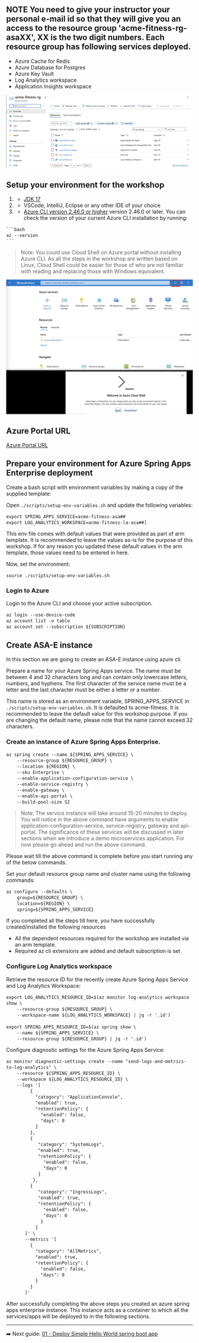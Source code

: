 **NOTE** 
You need to give your instructor your personal e-mail id so that they will give you an access to the resource group 'acme-fitness-rg-asaXX', XX is the two digit numbers. Each resource group has following services deployed.
 - 
 - Azure Cache for Redis
 - Azure Database for Postgres
 - Azure Key Vault
 - Log Analytics workspace
 - Application Insights workspace

![Resource Group](images/arm-resourcegroup.png)

## Setup your environment for the workshop

   1. * [JDK 17](https://docs.microsoft.com/java/openjdk/download?WT.mc_id=azurespringcloud-github-judubois#openjdk-17)
   2. * VSCode, IntelliJ, Eclipse or any other IDE of your choice
   3. * [Azure CLI version 2.46.0 or higher](https://docs.microsoft.com/cli/azure/install-azure-cli?view=azure-cli-latest) version 2.46.0 or later. You can check the version of your current Azure CLI installation by running:

    ```bash
    az --version
    ```

> Note: You could use Cloud Shell on Azure portal without installing Azure CLI. As all the steps in the workshop are written based on Linux, Cloud Shell could be easier for those of who are not familiar with reading and replacing those with Windows equivalent.

![Cloud Shell](images/CloudShell.jpg)
 
## Azure Portal URL 

[Azure Portal URL](https://portal.azure.com/178a8599-6632-4140-964d-4c3de509a859)

## Prepare your environment for Azure Spring Apps Enterprise deployment

Create a bash script with environment variables by making a copy of the supplied template:

Open `./scripts/setup-env-variables.sh` and update the following variables:

```shell
export SPRING_APPS_SERVICE=acme-fitness-asa##
export LOG_ANALYTICS_WORKSPACE=acme-fitness-la-asa##]
```

This env file comes with default values that were provided as part of arm template. It is recommended to leave the values as-is for the purpose of this workshop. If for any reason you updated these default values in the arm template, those values need to be entered in here.

Now, set the environment:

```shell
source ./scripts/setup-env-variables.sh
``` 

### Login to Azure

Login to the Azure CLI and choose your active subscription. 

```shell
az login --use-device-code
az account list -o table
az account set --subscription ${SUBSCRIPTION}
```
## Create ASA-E instance

In this section we are going to create an ASA-E instance using azure cli.

Prepare a name for your Azure Spring Apps service.  The name must be between 4 and 32 characters long and can contain only lowercase letters, numbers, and hyphens.  The first character of the service name must be a letter and the last character must be either a letter or a number. 

This name is stored as an environment variable, SPRING_APPS_SERVICE in ```./scripts/setup-env-variables.sh```. It is defaulted to acme-fitness. It is recommended to leave the default value for this workshop purpose. If you are changing the default name, please note that the name cannot exceed 32 characters.

### Create an instance of Azure Spring Apps Enterprise.

```shell
az spring create --name ${SPRING_APPS_SERVICE} \
    --resource-group ${RESOURCE_GROUP} \
    --location ${REGION} \
    --sku Enterprise \
    --enable-application-configuration-service \
    --enable-service-registry \
    --enable-gateway \
    --enable-api-portal \
    --build-pool-size S2 
```
> Note: The service instance will take around 15-20 minutes to deploy. You will notice in the above command have arguments to enable application-configuration-service, service-registry, gateway and api-portal. The significance of these services will be discussed in later sections when we introduce a demo microservices application. For now please go ahead and run the above command.

Please wait till the above command is complete before you start running any of the below commands.

Set your default resource group name and cluster name using the following commands:

```shell
az configure --defaults \
    group=${RESOURCE_GROUP} \
    location=${REGION} \
    spring=${SPRING_APPS_SERVICE}
```

If you completed all the steps till here, you have successfully created/installed the following resources
* All the dependent resources required for the workshop are installed via an arm template.
* Required az cli extensions are added and default subscription is set

### Configure Log Analytics workspace

Retrieve the resource ID for the recently create Azure Spring Apps Service and Log Analytics Workspace:

```shell
export LOG_ANALYTICS_RESOURCE_ID=$(az monitor log-analytics workspace show \
    --resource-group ${RESOURCE_GROUP} \
    --workspace-name ${LOG_ANALYTICS_WORKSPACE} | jq -r '.id')

export SPRING_APPS_RESOURCE_ID=$(az spring show \
    --name ${SPRING_APPS_SERVICE} \
    --resource-group ${RESOURCE_GROUP} | jq -r '.id')
```

Configure diagnostic settings for the Azure Spring Apps Service:

```shell
az monitor diagnostic-settings create --name "send-logs-and-metrics-to-log-analytics" \
    --resource ${SPRING_APPS_RESOURCE_ID} \
    --workspace ${LOG_ANALYTICS_RESOURCE_ID} \
    --logs '[
         {
           "category": "ApplicationConsole",
           "enabled": true,
           "retentionPolicy": {
             "enabled": false,
             "days": 0
           }
         },
         {
            "category": "SystemLogs",
            "enabled": true,
            "retentionPolicy": {
              "enabled": false,
              "days": 0
            }
          },
         {
            "category": "IngressLogs",
            "enabled": true,
            "retentionPolicy": {
              "enabled": false,
              "days": 0
             }
           }
       ]' \
       --metrics '[
         {
           "category": "AllMetrics",
           "enabled": true,
           "retentionPolicy": {
             "enabled": false,
             "days": 0
           }
         }
       ]'
```

After successfully completing the above steps you created an azure spring apps enterprise instance. This instance acts as a container to which all the services/apps will be deployed to in the following sections.

---

➡️ Next guide: [01 - Deploy Simple Hello World spring boot app](../02-hol-1-hello-world-app/README.md)